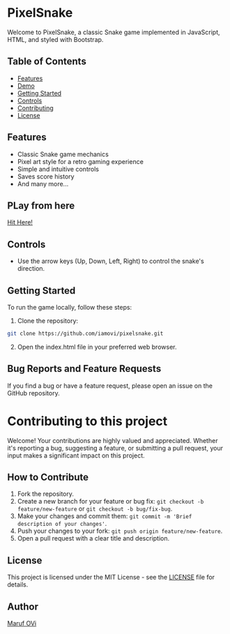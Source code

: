 # PixelSnake

Welcome to PixelSnake, a classic Snake game implemented in JavaScript, HTML, and styled with Bootstrap.

## Table of Contents
- [Features](#features)
- [Demo](#demo)
- [Getting Started](#getting-started)
- [Controls](#controls)
- [Contributing](#contributing)
- [License](#license)

## Features
- Classic Snake game mechanics
- Pixel art style for a retro gaming experience
- Simple and intuitive controls
- Saves score history
- And many more...

## PLay from here
[Hit Here!](https://iamovi.github.io/pixelsnake/)

## Controls

- Use the arrow keys (Up, Down, Left, Right) to control the snake's direction.

## Getting Started
To run the game locally, follow these steps:

1. Clone the repository:
```bash
git clone https://github.com/iamovi/pixelsnake.git
```
2. Open the index.html file in your preferred web browser.


## Bug Reports and Feature Requests

If you find a bug or have a feature request, please open an issue on the GitHub repository.

# Contributing to this project

Welcome! Your contributions are highly valued and appreciated. Whether it's reporting a bug, suggesting a feature, or submitting a pull request, your input makes a significant impact on this project.

## How to Contribute

1. Fork the repository.
2. Create a new branch for your feature or bug fix: `git checkout -b feature/new-feature` or `git checkout -b bug/fix-bug`.
3. Make your changes and commit them: `git commit -m 'Brief description of your changes'`.
4. Push your changes to your fork: `git push origin feature/new-feature`.
5. Open a pull request with a clear title and description.

## License

This project is licensed under the MIT License - see the [LICENSE](LICENSE) file for details.

## Author

[Maruf OVi](https://oviportfo.netlify.app/)